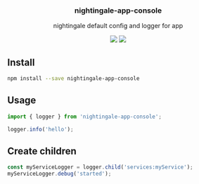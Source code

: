 <h3 align="center">
  nightingale-app-console
</h3>

<p align="center">
  nightingale default config and logger for app
</p>

<p align="center">
  <a href="https://npmjs.org/package/nightingale-app-console"><img src="https://img.shields.io/npm/v/nightingale-app-console.svg?style=flat-square"></a>
  <a href="https://david-dm.org/christophehurpeau/nightingale?path=packages/nightingale-app-console"><img src="https://david-dm.org/christophehurpeau/nightingale?path=packages/nightingale-app-console.svg?style=flat-square"></a>
</p>

## Install

```sh
npm install --save nightingale-app-console
```

## Usage

```js
import { logger } from 'nightingale-app-console';

logger.info('hello');
```

## Create children

```js
const myServiceLogger = logger.child('services:myService');
myServiceLogger.debug('started');
```
